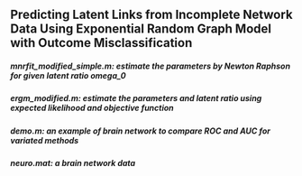 ## Predicting Latent Links from Incomplete Network Data Using Exponential Random Graph Model with Outcome Misclassification

##### mnrfit_modified_simple.m: estimate the parameters by Newton Raphson for given latent ratio omega_0
##### ergm_modified.m: estimate the parameters and latent ratio using expected likelihood and objective function

##### demo.m: an example of brain network to compare ROC and AUC for variated methods
##### neuro.mat: a brain network data
